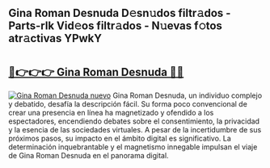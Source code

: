 ## Gina Roman Desnuda D𝚎sn𝚞dos filtr𝚊dos - Parts-rlk Vid𝚎os filtr𝚊dos - N𝚞evas f𝚘tos atr𝚊ctivas YPwkY

# <h2><a href="http://mb7evw.tromn.icu/?c=Gina+Roman+Desnuda">🔗👉👉👉 Gina Roman Desnuda 🔗🔗</a></h2>

[![Gina Roman Desnuda nuevo](https://i.imgur.com/pEAQMta.gif)](http://mb7evw.tromn.icu/?c=Gina+Roman+Desnuda)
Gina Roman Desnuda, un individuo complejo y debatido, desafía la descripción fácil. Su forma poco convencional de crear una presencia en línea ha magnetizado y ofendido a los espectadores, encendiendo debates sobre el consentimiento, la privacidad y la esencia de las sociedades virtuales. A pesar de la incertidumbre de sus próximos pasos, su impacto en el ámbito digital es significativo. La determinación inquebrantable y el magnetismo innegable impulsan el viaje de Gina Roman Desnuda en el panorama digital.
